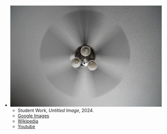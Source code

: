 - ![This is a test image.](../_images/test.jpg)
  - Student Work, _Untitled Image_, 2024.
  - [Google Images](http://www.google.com/search?q=Diane+Arbus+photographer&tbm=isch)
  - [Wikipedia](http://en.wikipedia.org/wiki/Diane_Arbus)
  - [Youtube](https://www.youtube.com/watch?v=wKXwCctBLQU)
